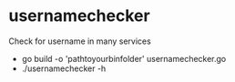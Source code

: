 # usernamechecker
Check for username in many services

- go build -o 'pathtoyourbinfolder' usernamechecker.go
- ./usernamechecker -h
